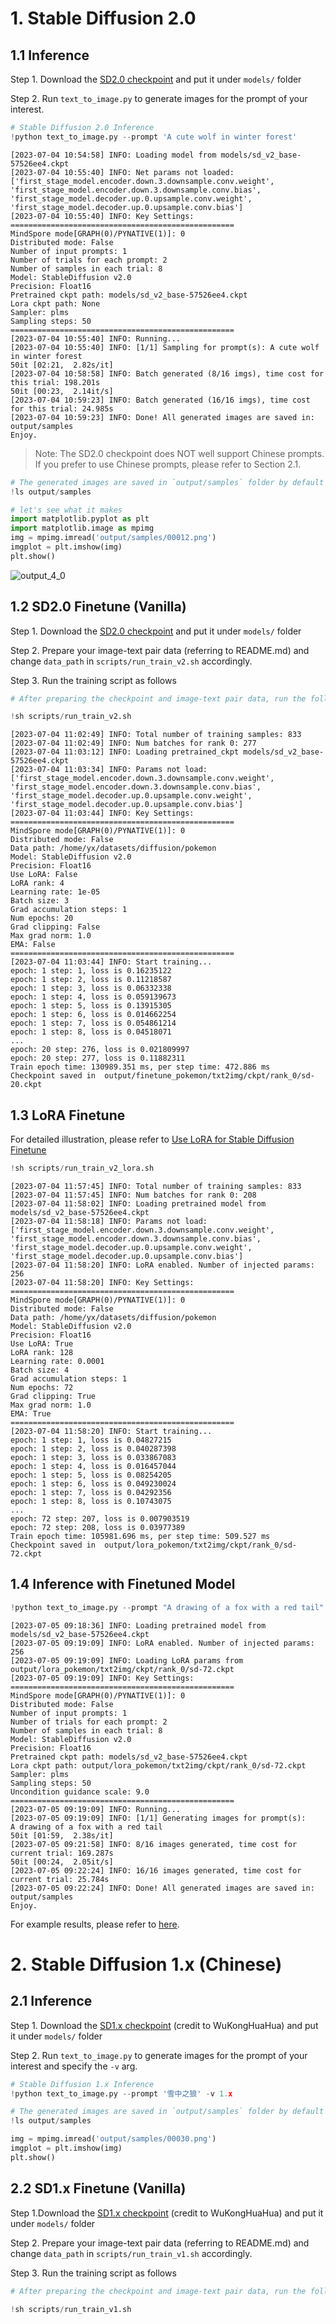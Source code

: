 # 1. Stable Diffusion 2.0

## 1.1 Inference

Step 1. Download the [SD2.0 checkpoint](https://download.mindspore.cn/toolkits/mindone/stable_diffusion/sd_v2_base-57526ee4.ckpt) and put it under `models/` folder

Step 2. Run `text_to_image.py` to generate images for the prompt of your interest.


```python
# Stable Diffusion 2.0 Inference
!python text_to_image.py --prompt 'A cute wolf in winter forest'
```

    [2023-07-04 10:54:58] INFO: Loading model from models/sd_v2_base-57526ee4.ckpt
    [2023-07-04 10:55:40] INFO: Net params not loaded: ['first_stage_model.encoder.down.3.downsample.conv.weight', 'first_stage_model.encoder.down.3.downsample.conv.bias', 'first_stage_model.decoder.up.0.upsample.conv.weight', 'first_stage_model.decoder.up.0.upsample.conv.bias']
    [2023-07-04 10:55:40] INFO: Key Settings:
    ==================================================
    MindSpore mode[GRAPH(0)/PYNATIVE(1)]: 0
    Distributed mode: False
    Number of input prompts: 1
    Number of trials for each prompt: 2
    Number of samples in each trial: 8
    Model: StableDiffusion v2.0
    Precision: Float16
    Pretrained ckpt path: models/sd_v2_base-57526ee4.ckpt
    Lora ckpt path: None
    Sampler: plms
    Sampling steps: 50
    ==================================================
    [2023-07-04 10:55:40] INFO: Running...
    [2023-07-04 10:55:40] INFO: [1/1] Sampling for prompt(s): A cute wolf in winter forest
    50it [02:21,  2.82s/it]
    [2023-07-04 10:58:58] INFO: Batch generated (8/16 imgs), time cost for this trial: 198.201s
    50it [00:23,  2.14it/s]
    [2023-07-04 10:59:23] INFO: Batch generated (16/16 imgs), time cost for this trial: 24.985s
    [2023-07-04 10:59:23] INFO: Done! All generated images are saved in: output/samples
    Enjoy.


> Note: The SD2.0 checkpoint does NOT well support Chinese prompts. If you prefer to use Chinese prompts, please refer to Section 2.1.


```python
# The generated images are saved in `output/samples` folder by default
!ls output/samples
```


```python
# let's see what it makes
import matplotlib.pyplot as plt
import matplotlib.image as mpimg
img = mpimg.imread('output/samples/00012.png')
imgplot = plt.imshow(img)
plt.show()
```



![output_4_0](https://github.com/SamitHuang/mindone/assets/8156835/65fc481a-cbc9-4000-b1b7-94875ef76e43)



## 1.2 SD2.0 Finetune (Vanilla)

Step 1. Download the [SD2.0 checkpoint](https://download.mindspore.cn/toolkits/minddiffusion/stablediffusion/stablediffusionv2_512.ckpt) and put it under `models/` folder

Step 2. Prepare your image-text pair data (referring to README.md) and change `data_path` in `scripts/run_train_v2.sh` accordingly.

Step 3. Run the training script as follows


```python
# After preparing the checkpoint and image-text pair data, run the follow script to finetune SD2.0 on a single NPU

!sh scripts/run_train_v2.sh
```

    [2023-07-04 11:02:49] INFO: Total number of training samples: 833
    [2023-07-04 11:02:49] INFO: Num batches for rank 0: 277
    [2023-07-04 11:03:12] INFO: Loading pretrained_ckpt models/sd_v2_base-57526ee4.ckpt
    [2023-07-04 11:03:34] INFO: Params not load: ['first_stage_model.encoder.down.3.downsample.conv.weight', 'first_stage_model.encoder.down.3.downsample.conv.bias', 'first_stage_model.decoder.up.0.upsample.conv.weight', 'first_stage_model.decoder.up.0.upsample.conv.bias']
    [2023-07-04 11:03:44] INFO: Key Settings:
    ==================================================
    MindSpore mode[GRAPH(0)/PYNATIVE(1)]: 0
    Distributed mode: False
    Data path: /home/yx/datasets/diffusion/pokemon
    Model: StableDiffusion v2.0
    Precision: Float16
    Use LoRA: False
    LoRA rank: 4
    Learning rate: 1e-05
    Batch size: 3
    Grad accumulation steps: 1
    Num epochs: 20
    Grad clipping: False
    Max grad norm: 1.0
    EMA: False
    ==================================================
    [2023-07-04 11:03:44] INFO: Start training...
    epoch: 1 step: 1, loss is 0.16235122
    epoch: 1 step: 2, loss is 0.11218587
    epoch: 1 step: 3, loss is 0.06332338
    epoch: 1 step: 4, loss is 0.059139673
    epoch: 1 step: 5, loss is 0.13915305
    epoch: 1 step: 6, loss is 0.014662254
    epoch: 1 step: 7, loss is 0.054861214
    epoch: 1 step: 8, loss is 0.04518071
    ...
    epoch: 20 step: 276, loss is 0.021809997
    epoch: 20 step: 277, loss is 0.11882311
    Train epoch time: 130989.351 ms, per step time: 472.886 ms
    Checkpoint saved in  output/finetune_pokemon/txt2img/ckpt/rank_0/sd-20.ckpt


## 1.3 LoRA Finetune

For detailed illustration, please refer to [Use LoRA for Stable Diffusion Finetune](lora_finetune.md)

```python
!sh scripts/run_train_v2_lora.sh
```

    [2023-07-04 11:57:45] INFO: Total number of training samples: 833
    [2023-07-04 11:57:45] INFO: Num batches for rank 0: 208
    [2023-07-04 11:58:02] INFO: Loading pretrained model from models/sd_v2_base-57526ee4.ckpt
    [2023-07-04 11:58:18] INFO: Params not load: ['first_stage_model.encoder.down.3.downsample.conv.weight', 'first_stage_model.encoder.down.3.downsample.conv.bias', 'first_stage_model.decoder.up.0.upsample.conv.weight', 'first_stage_model.decoder.up.0.upsample.conv.bias']
    [2023-07-04 11:58:20] INFO: LoRA enabled. Number of injected params: 256
    [2023-07-04 11:58:20] INFO: Key Settings:
    ==================================================
    MindSpore mode[GRAPH(0)/PYNATIVE(1)]: 0
    Distributed mode: False
    Data path: /home/yx/datasets/diffusion/pokemon
    Model: StableDiffusion v2.0
    Precision: Float16
    Use LoRA: True
    LoRA rank: 128
    Learning rate: 0.0001
    Batch size: 4
    Grad accumulation steps: 1
    Num epochs: 72
    Grad clipping: True
    Max grad norm: 1.0
    EMA: True
    ==================================================
    [2023-07-04 11:58:20] INFO: Start training...
    epoch: 1 step: 1, loss is 0.04827215
    epoch: 1 step: 2, loss is 0.040287398
    epoch: 1 step: 3, loss is 0.033867083
    epoch: 1 step: 4, loss is 0.016457044
    epoch: 1 step: 5, loss is 0.08254205
    epoch: 1 step: 6, loss is 0.049230024
    epoch: 1 step: 7, loss is 0.04292356
    epoch: 1 step: 8, loss is 0.10743075
    ...
    epoch: 72 step: 207, loss is 0.007903519
    epoch: 72 step: 208, loss is 0.03977389
    Train epoch time: 105981.696 ms, per step time: 509.527 ms
    Checkpoint saved in  output/lora_pokemon/txt2img/ckpt/rank_0/sd-72.ckpt

## 1.4 Inference with Finetuned Model

```python
!python text_to_image.py --prompt "A drawing of a fox with a red tail" --use_lora True --lora_rank 128 --lora_ckpt_path output/lora_pokemon/txt2img/ckpt/rank_0/sd-72.ckpt
```

    [2023-07-05 09:18:36] INFO: Loading pretrained model from models/sd_v2_base-57526ee4.ckpt
    [2023-07-05 09:19:09] INFO: LoRA enabled. Number of injected params: 256
    [2023-07-05 09:19:09] INFO: Loading LoRA params from output/lora_pokemon/txt2img/ckpt/rank_0/sd-72.ckpt
    [2023-07-05 09:19:09] INFO: Key Settings:
    ==================================================
    MindSpore mode[GRAPH(0)/PYNATIVE(1)]: 0
    Distributed mode: False
    Number of input prompts: 1
    Number of trials for each prompt: 2
    Number of samples in each trial: 8
    Model: StableDiffusion v2.0
    Precision: Float16
    Pretrained ckpt path: models/sd_v2_base-57526ee4.ckpt
    Lora ckpt path: output/lora_pokemon/txt2img/ckpt/rank_0/sd-72.ckpt
    Sampler: plms
    Sampling steps: 50
    Uncondition guidance scale: 9.0
    ==================================================
    [2023-07-05 09:19:09] INFO: Running...
    [2023-07-05 09:19:09] INFO: [1/1] Generating images for prompt(s):
    A drawing of a fox with a red tail
    50it [01:59,  2.38s/it]
    [2023-07-05 09:21:58] INFO: 8/16 images generated, time cost for current trial: 169.287s
    50it [00:24,  2.05it/s]
    [2023-07-05 09:22:24] INFO: 16/16 images generated, time cost for current trial: 25.784s
    [2023-07-05 09:22:24] INFO: Done! All generated images are saved in: output/samples
    Enjoy.


For example results, please refer to [here](lora_finetune.md#inference).

# 2. Stable Diffusion 1.x (Chinese)

## 2.1 Inference

Step 1. Download the [SD1.x checkpoint](https://download.mindspore.cn/toolkits/minddiffusion/wukong-huahua/wukong-huahua-ms.ckpt) (credit to WuKongHuaHua) and put it under `models/` folder

Step 2. Run `text_to_image.py` to generate images for the prompt of your interest and specify the `-v` arg.



```python
# Stable Diffusion 1.x Inference
!python text_to_image.py --prompt '雪中之狼' -v 1.x
```


```python
# The generated images are saved in `output/samples` folder by default
!ls output/samples
```


```python
img = mpimg.imread('output/samples/00030.png')
imgplot = plt.imshow(img)
plt.show()
```

## 2.2 SD1.x Finetune (Vanilla)

Step 1.Download the [SD1.x checkpoint](https://download.mindspore.cn/toolkits/minddiffusion/wukong-huahua/wukong-huahua-ms.ckpt) (credit to WuKongHuaHua) and put it under `models/` folder

Step 2. Prepare your image-text pair data (referring to README.md) and change `data_path` in `scripts/run_train_v1.sh` accordingly.

Step 3. Run the training script as follows


```python
# After preparing the checkpoint and image-text pair data, run the follow script to finetune SD2.0 on a single NPU

!sh scripts/run_train_v1.sh
```
